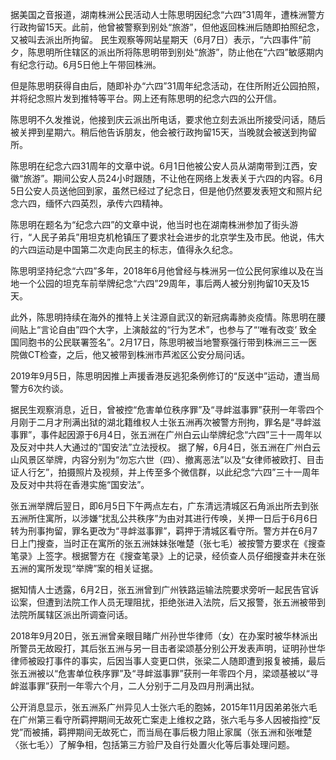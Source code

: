 

据美国之音报道，湖南株洲公民活动人士陈思明因纪念“六四”31周年，遭株洲警方行政拘留15天。此前，他曾被警察到别处“旅游”，但他返回株洲后随即拍照纪念，又被叫去派出所拘留。 民生观察等网站星期天（6月7日）表示，“六四事件”前夕，陈思明所住辖区的派出所将陈思明带到别处“旅游”，防止他在“六四”敏感期内有纪念行动。6月5日他上午带回株洲。

但是陈思明获得自由后，随即补办“六四”31周年纪念活动，在住所附近公园拍照，并将纪念照片发到推特等平台。网上还有陈思明的纪念六四的公开信。

陈思明不久发推说，他接到庆云派出所电话，要求他立刻去派出所接受问话，随后被关押到星期六。稍后他告诉朋友，他会被行政拘留15天，当晚就会被送到拘留所。

陈思明在纪念六四31周年的文章中说。6月1日他被公安人员从湖南带到江西，安徽“旅游”。期间公安人员24小时跟随，不让他在网络上发表关于六四的内容。6月5日公安人员送他回到家，虽然已经过了纪念日，但是他仍然要发表短文和照片纪念六四，缅怀六四英烈，承传六四精神。

陈思明在题名为“纪念六四”的文章中说，他当时也在湖南株洲参加了街头游行，“人民子弟兵”用坦克机枪镇压了要求社会进步的北京学生及市民。他说，伟大的六四运动是中国第二次走向民主的标志，值得永久纪念。

陈思明坚持纪念“六四”多年，2018年6月他曾经与株洲另一位公民何家维以及在当地一个公园的坦克车前举牌纪念“六四”29周年，事后两人被分别拘留10天及15天。

此外，陈思明持续在海外的推特上关注源自武汉的新冠病毒肺炎疫情。陈思明在腰间贴上“言论自由”四个大字，上演敲盆的“行为艺术”，也参与了“‘唯有改变’ 致全国同胞书的公民联署签名”。2月17日，陈思明被当地警察强行带到株洲三三一医院做CT检查，之后，他又被带到株洲市芦淞区公安分局问话。

2019年9月5日，陈思明因推上声援香港反逃犯条例修订的“反送中”运动，遭当局警方6次约谈。 

据民生观察消息，近日，曾被控“危害单位秩序罪”及“寻衅滋事罪”获刑一年零四个月刚于二月才刑满出狱的湖北籍维权人士张五洲再次被警方刑拘，罪名是“寻衅滋事罪”，事件起因源于6月4日，张五洲在广州白云山举牌纪念“六四”三十一周年以及反对中共人大通过的“国安法”立法授权。 据了解，6月4日，张五洲在广州白云山风景区举牌，内容分别为“勿忘六世（四）、撤离恶法”以及“女律师被欧打、目击证人行乞”，拍摄照片及视频，并上传至多个微信群，以此纪念“六四”三十一周年及反对中共将在香港实施“国安法”。

张五洲举牌后翌日，即6月5日下午两点左右，广东清远清城区石角派出所去到张五洲所住寓所，以涉嫌“扰乱公共秩序”为由对其进行传唤，关押一日后于6月6日转为刑事拘留，罪名更改为“寻衅滋事罪”，羁押于清城区看守所。警方并在6月7日上门搜查，当时正在寓所的张五洲妹妹张唯楚（张七毛）被按警方要求在《搜查笔录》上签字。根据警方在《搜查笔录》上的记录，经侦查人员仔细搜查并未在张五洲的寓所发现“举牌”案的相关证据。

据知情人士透露，6月2日，张五洲曾到广州铁路运输法院要求旁听一起民告官诉讼案，但遭到法院工作人员无理阻扰，拒绝张进入法院，后又报警，张五洲被带到法院所属辖区派出所调查问话。

2018年9月20日，张五洲曾亲眼目睹广州孙世华律师（女）在办案时被华林派出所警员无故殴打，其后张五洲与另一目击者梁颂基分别公开发表声明，证明孙世华律师被殴打事件的事实，后因当事人变更口供，张梁二人随即遭到报复被捕，最后张五洲被以“危害单位秩序罪”及“寻衅滋事罪”获刑一年零四个月，梁颂基被以“寻衅滋事罪”获刑一年零六个月，二人分别于二月及四月刑满出狱。

公开消息显示，张五洲系广州异见人士张六毛的胞姊，2015年11月因弟弟张六毛在广州第三看守所羁押期间无故死亡案走上维权之路，张六毛与多人因被指控“反党”而被捕，羁押期间无故死亡，而当局在事后极力阻止家属（张五洲和张唯楚〈张七毛〉）了解争相，包括第三方验尸及自行处置火化等后事处理问题。 


